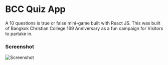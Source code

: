 # BCC Quiz App

A 10 questions is true or false mini-game built with React JS. This was built of Bangkok Christian College 169 Anniversary as a fun campaign for Visitors to partake in.

### Screenshot
![Screenshot](https://i.imgur.com/DIcSB50.png)
